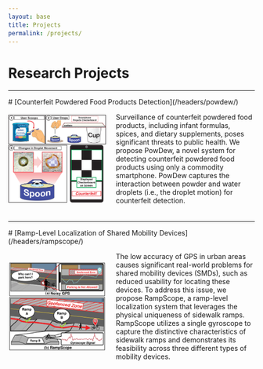 ```yaml
---
layout: base
title: Projects
permalink: /projects/
---
```


# Research Projects

<hr> <!-- Add Line -->
# [Counterfeit Powdered Food Products Detection](/headers/powdew/)
<div style="display: flex; align-items: center; margin-bottom: 20px;">
    <img src="../images/powdew/intro.svg" alt="PowDew" width="200" style="margin-right: 20px;">
    <p>Surveillance of counterfeit powdered food products, including infant formulas, spices, and dietary supplements, poses significant threats to public health. We propose PowDew, a novel system for detecting counterfeit powdered food products using only a commodity smartphone. PowDew captures the interaction between powder and water droplets (i.e., the droplet motion) for counterfeit detection.</p>
</div>

<hr> <!-- Add Line -->
# [Ramp-Level Localization of Shared Mobility Devices](/headers/rampscope/)
<div style="display: flex; align-items: center; margin-bottom: 20px;">
    <img src="../images/rampscope/intro.svg" alt="RampScope" width="200" style="margin-right: 20px;">
    <p>The low accuracy of GPS in urban areas causes significant real-world problems for shared mobility devices (SMDs), such as reduced usability for locating these devices. To address this issue, we propose RampScope, a ramp-level localization system that leverages the physical uniqueness of sidewalk ramps. RampScope utilizes a single gyroscope to capture the distinctive characteristics of sidewalk ramps and demonstrates its feasibility across three different types of mobility devices.</p>
</div>
